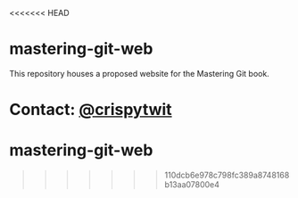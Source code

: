 <<<<<<< HEAD
# mastering-git-web

This repository houses a proposed website for the Mastering Git book.

Contact: [@crispytwit](https://twitter.com/crispytwit)
=======
# mastering-git-web
>>>>>>> 110dcb6e978c798fc389a8748168b13aa07800e4
